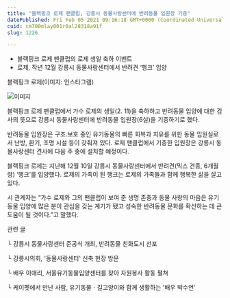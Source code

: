 ```yaml
---
title: "블랙핑크 로제 팬클럽, 강릉시 동물사랑센터에 반려동물 입원장 기증"
datePublished: Fri Feb 05 2021 09:16:18 GMT+0000 (Coordinated Universal Time)
cuid: cm700mlay001r0al28318a91f
slug: 1226

---
```



- 블랙핑크 로제 팬클럽의 로제 생일 축하 이벤트
- 로제, 작년 12월 강릉시 동물사랑센터에서 반려견 ‘행크’ 입양

블랙핑크 로제(이미지: 인스타그램)

![이미지](https://cdn.hashnode.com/res/hashnode/image/upload/v1739250139058/e2e047e2-ef55-46b0-a897-77cce91f519e.png)

블랙핑크 로제 팬클럽에서 가수 로제의 생일(2. 11)을 축하하고 반려동물 입양에 대한 감사의 뜻으로 강릉시 동물사랑센터에 반려동물 입원장(6실)을 기증하기로 했다.

반려동물 입원장은 구조․보호 중인 유기동물의 빠른 회복과 치유를 위한 동물 입원실로서 난방, 환기, 조명 시설 등이 갖춰져 있다. 로제 팬클럽에서 기증한 입원장은 강릉시 동물사랑센터 견사에 다음 주 중에 설치할 예정이다.

블랙핑크 로제는 지난해 12월 10일 강릉시 동물사랑센터에서 반려견(믹스 견종, 6개월령) ‘행크’를 입양했다. 로제의 가족이 된 행크는 로제의 가족들과 함께 행복한 삶을 살고 있다.

시 관계자는 “가수 로제와 그의 팬클럽이 보여 준 생명 존중과 동물 사랑의 마음은 유기동물 입양에 많은 분이 관심을 갖는 계기가 됐고 성숙한 반려동물 문화를 확산하는 데 큰 도움이 될 것이다.”고 말했다.

관련 글

└ 강릉시 동물사랑센터 준공식 개최, 반려동물 친화도시 선포

└ 강릉시의회, '동물사랑센터' 신축 현장 방문

└ 배우 이애리, 서울유기동물입양센터를 찾아 자원봉사 활동 펼쳐

└ 케이펫에서 만난 사람, 유기동물ㆍ길고양이와 함께 생활하는 '배우 박수연'